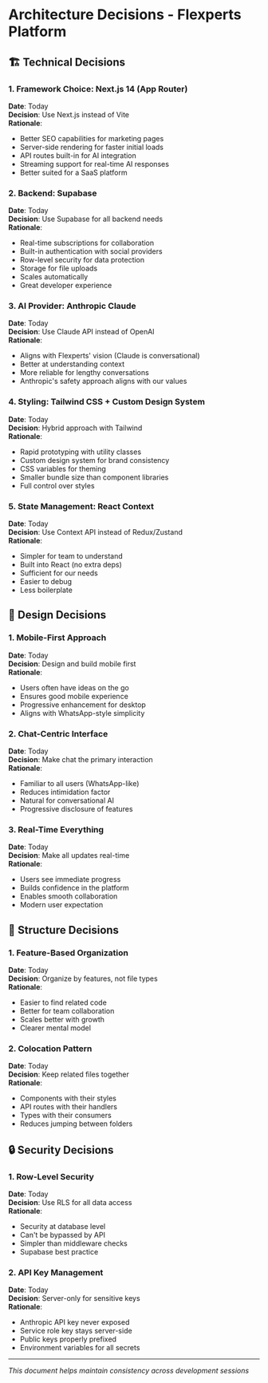 # Architecture Decisions - Flexperts Platform

## 🏗️ Technical Decisions

### 1. Framework Choice: Next.js 14 (App Router)
**Date**: Today  
**Decision**: Use Next.js instead of Vite  
**Rationale**:
- Better SEO capabilities for marketing pages
- Server-side rendering for faster initial loads
- API routes built-in for AI integration
- Streaming support for real-time AI responses
- Better suited for a SaaS platform

### 2. Backend: Supabase
**Date**: Today  
**Decision**: Use Supabase for all backend needs  
**Rationale**:
- Real-time subscriptions for collaboration
- Built-in authentication with social providers
- Row-level security for data protection
- Storage for file uploads
- Scales automatically
- Great developer experience

### 3. AI Provider: Anthropic Claude
**Date**: Today  
**Decision**: Use Claude API instead of OpenAI  
**Rationale**:
- Aligns with Flexperts' vision (Claude is conversational)
- Better at understanding context
- More reliable for lengthy conversations
- Anthropic's safety approach aligns with our values

### 4. Styling: Tailwind CSS + Custom Design System
**Date**: Today  
**Decision**: Hybrid approach with Tailwind  
**Rationale**:
- Rapid prototyping with utility classes
- Custom design system for brand consistency
- CSS variables for theming
- Smaller bundle size than component libraries
- Full control over styles

### 5. State Management: React Context
**Date**: Today  
**Decision**: Use Context API instead of Redux/Zustand  
**Rationale**:
- Simpler for team to understand
- Built into React (no extra deps)
- Sufficient for our needs
- Easier to debug
- Less boilerplate

## 🎨 Design Decisions

### 1. Mobile-First Approach
**Date**: Today  
**Decision**: Design and build mobile first  
**Rationale**:
- Users often have ideas on the go
- Ensures good mobile experience
- Progressive enhancement for desktop
- Aligns with WhatsApp-style simplicity

### 2. Chat-Centric Interface
**Date**: Today  
**Decision**: Make chat the primary interaction  
**Rationale**:
- Familiar to all users (WhatsApp-like)
- Reduces intimidation factor
- Natural for conversational AI
- Progressive disclosure of features

### 3. Real-Time Everything
**Date**: Today  
**Decision**: Make all updates real-time  
**Rationale**:
- Users see immediate progress
- Builds confidence in the platform
- Enables smooth collaboration
- Modern user expectation

## 📁 Structure Decisions

### 1. Feature-Based Organization
**Date**: Today  
**Decision**: Organize by features, not file types  
**Rationale**:
- Easier to find related code
- Better for team collaboration
- Scales better with growth
- Clearer mental model

### 2. Colocation Pattern
**Date**: Today  
**Decision**: Keep related files together  
**Rationale**:
- Components with their styles
- API routes with their handlers
- Types with their consumers
- Reduces jumping between folders

## 🔒 Security Decisions

### 1. Row-Level Security
**Date**: Today  
**Decision**: Use RLS for all data access  
**Rationale**:
- Security at database level
- Can't be bypassed by API
- Simpler than middleware checks
- Supabase best practice

### 2. API Key Management
**Date**: Today  
**Decision**: Server-only for sensitive keys  
**Rationale**:
- Anthropic API key never exposed
- Service role key stays server-side
- Public keys properly prefixed
- Environment variables for all secrets

---

*This document helps maintain consistency across development sessions*